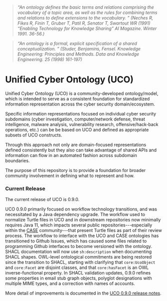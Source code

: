 > *“An ontology defines the basic terms and relations comprising the vocabulary of a topic area, as well as the rules for combining terms and relations to define extensions to the vocabulary. ” (Neches R, Fikes R, Finin T, Gruber T, Patil R, Senator T, Swartout WR (1991) “Enabling Technology for Knowledge Sharing” AI Magazine. Winter 1991. 36-56.)*

> *“An ontology is a formal, explicit specification of a shared conceptualization. ” (Studer, Benjamins, Fensel. Knowledge Engineering: Principles and Methods. Data and Knowledge Engineering. 25 (1998) 161-197)*

# Unified Cyber Ontology (UCO)

Unified Cyber Ontology (UCO) is a community-developed ontology/model, which is intended to serve as a consistent foundation for standardized information representation across the cyber security domain/ecosystem.

Specific information representations focused on individual cyber security subdomains (cyber investigation, computer/network defense, threat intelligence, malware analysis, vulnerability research, offensive/hack-back operations, etc.) can be be based on UCO and defined as appropriate subsets of UCO constructs.

Through this approach not only are domain-focused representations defined consistently but they also can take advantage of shared APIs and information can flow in an automated fashion across subdomain boundaries.

The purpose of this repository is to provide a foundation for broader community involvement in defining what to represent and how.

### Current Release
The current release of UCO is 0.9.0.

UCO 0.9.0 primarily focused on workflow technology transitions, and was necessitated by a Java dependency upgrade.  The workflow used to normalize Turtle files in UCO and in downstream repositories now minimally requires Java 11, which impacts several public repositories---especially within the [CASE](https://caseontology.org/) community---that present Turtle files as part of their review process.  The workflow to interface with the UCO and CASE ontologies has transitioned to Github Issues, which has caused some files related to programming Github interfaces to become versioned with the ontology.  SHACL documentation will now use `sh:description` when documenting SHACL shapes.  OWL-level ontological commitments are being restored since the transition to SHACL, starting with clarifying that `core:UcoObject` and `core:Facet` are disjoint classes, and that `core:hasFacet` is an OWL inverse-functional property.  In SHACL validation updates, 0.9.0 refines some properties in email stub graph objects, polyglot designations with multiple MIME types, and a correction with names of accounts.

More detail of improvements is documented in the [UCO 0.9.0 release notes](https://unifiedcyberontology.org/releases/0.9.0/).

